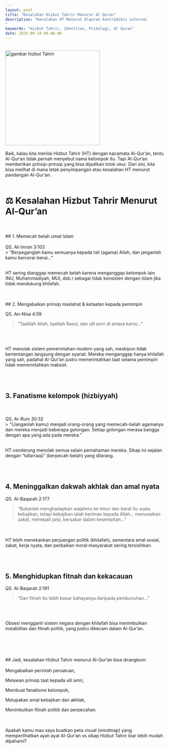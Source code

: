 ```yaml
---
layout: post
title: "Kesalahan Hizbut Tahrir Menurut Al Quran"
description: "Kesalahan HT Menurut Alquran kontradiksi internal
"
keywords: "Hizbut Tahrir, Identitas, Psikologi, Al Quran"
date: 2025-09-18 06.00.00 
---
```


<br/><img src="{{ site.url }}/gambar/g6.png" alt="gambar hizbut Tahrir" width="300" /><br><br/>
Baik, kalau kita menilai Hizbut Tahrir (HT) dengan kacamata Al-Qur’an, tentu Al-Qur’an tidak pernah menyebut nama kelompok itu. Tapi Al-Qur’an memberikan prinsip-prinsip yang bisa dijadikan tolok ukur. Dari sini, kita bisa melihat di mana letak penyimpangan atau kesalahan HT menurut pandangan Al-Qur’an.
<br>
<br/>

<h1>
⚖️ Kesalahan Hizbut Tahrir Menurut Al-Qur’an
</h1><br>   
<br>
## 1. Memecah belah umat Islam
<br> <br>
QS. Ali Imran 3:103
<br>
> “Berpeganglah kamu semuanya kepada tali (agama) Allah, dan janganlah kamu bercerai-berai...”

<br>  
<br>

HT sering dianggap memecah belah karena menganggap kelompok lain (NU, Muhammadiyah, MUI, dsb.) sebagai tidak konsisten dengan Islam jika tidak mendukung khilafah.


<br>  
<br/>
## 2. Mengabaikan prinsip maslahat & ketaatan kepada pemimpin

QS. An-Nisa 4:59
<br>
> “Taatilah Allah, taatilah Rasul, dan ulil amri di antara kamu...”

<br>  
<br/>

HT menolak sistem pemerintahan modern yang sah, meskipun tidak bertentangan langsung dengan syariat. Mereka menganggap hanya khilafah yang sah, padahal Al-Qur’an justru memerintahkan taat selama pemimpin tidak memerintahkan maksiat.

<br>  
<br/>

## 3. Fanatisme kelompok (hizbiyyah)
<br>  
<br/>
QS. Ar-Rum 30:32
<br>
> “(Janganlah kamu) menjadi orang-orang yang memecah-belah agamanya dan mereka menjadi beberapa golongan. Setiap golongan merasa bangga dengan apa yang ada pada mereka.”

<br>  
<br/>

HT cenderung menolak semua selain pemahaman mereka. Sikap ini sejalan dengan “tafarraqū” (berpecah-belah) yang dilarang.

<br>  
<br/>

## 4. Meninggalkan dakwah akhlak dan amal nyata

QS. Al-Baqarah 2:177
<br>
> “Bukanlah menghadapkan wajahmu ke timur dan barat itu suatu kebajikan, tetapi kebajikan ialah beriman kepada Allah... menunaikan zakat, menepati janji, bersabar dalam kesempitan...”


<br><br/>
HT lebih menekankan perjuangan politik (khilafah), sementara amal sosial, zakat, kerja nyata, dan perbaikan moral masyarakat sering tersisihkan.

<br>  
<br/>

## 5. Menghidupkan fitnah dan kekacauan

QS. Al-Baqarah 2:191
<br>
> “Dan fitnah itu lebih besar bahayanya daripada pembunuhan...”

<br>  
<br/>

Obsesi mengganti sistem negara dengan khilafah bisa menimbulkan instabilitas dan fitnah politik, yang justru dikecam dalam Al-Qur’an.


<br>  
<br/>



<br>  
<br/>
## Jadi, kesalahan Hizbut Tahrir menurut Al-Qur’an bisa dirangkum:
<br><br/>
Mengabaikan perintah persatuan,

Melawan prinsip taat kepada ulil amri,

Membuat fanatisme kelompok,

Melupakan amal kebajikan dan akhlak,

Menimbulkan fitnah politik dan perpecahan.


<br>                           <br/>
Apakah kamu mau saya buatkan peta visual (mindmap) yang memperlihatkan ayat-ayat Al-Qur’an vs sikap Hizbut Tahrir biar lebih mudah dipahami?

<br>                           <br/>
